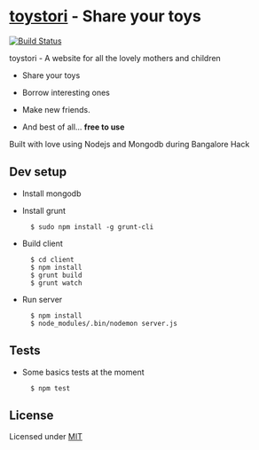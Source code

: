 # [toystori][2] - Share your toys

[![Build Status](https://travis-ci.org/caulagi/toystori.png?branch=master)](https://travis-ci.org/caulagi/toystori)

toystori - A website for all the lovely mothers and children

* Share your toys
* Borrow interesting ones
* Make new friends.

* And best of all... **free to use**

Built with love using Nodejs and Mongodb during Bangalore Hack

## Dev setup

* Install mongodb

* Install grunt

        $ sudo npm install -g grunt-cli

* Build client

        $ cd client
        $ npm install
        $ grunt build
        $ grunt watch

* Run server

        $ npm install
        $ node_modules/.bin/nodemon server.js 

## Tests
    
* Some basics tests at the moment

        $ npm test

## License

Licensed under [MIT][1]

[1]: https://github.com/caulagi/toystori/blob/master/LICENSE.mit
[2]: http://toystori.com
